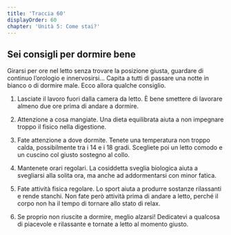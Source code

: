 ```yaml
---
title: 'Traccia 60'
displayOrder: 60
chapter: 'Unità 5: Come stai?'
---
```


## Sei consigli per dormire bene

Girarsi per ore nel letto senza trovare la posizione giusta, guardare di continuo l’orologio e innervosirsi... Capita a tutti di passare una notte in bianco o di dormire male. Ecco allora qualche consiglio.

1. Lasciate il lavoro fuori dalla camera da letto. È bene smettere di lavorare almeno due ore prima di andare a dormire.

2. Attenzione a cosa mangiate. Una dieta equilibrata aiuta a non impegnare troppo il fisico nella digestione.

3. Fate attenzione a dove dormite. Tenete una temperatura non troppo calda, possibilmente tra i 14 e i 18 gradi. Scegliete poi un letto comodo e un cuscino col giusto sostegno al collo.

4. Mantenete orari regolari. La cosiddetta sveglia biologica aiuta a svegliarsi alla solita ora, ma anche ad addormentarsi con minor fatica.

5. Fate attività fisica regolare. Lo sport aiuta a produrre sostanze rilassanti e rende stanchi. Non fate però attività prima di andare a letto, perché il corpo non ha il tempo di tornare allo stato di relax.

6. Se proprio non riuscite a dormire, meglio alzarsi! Dedicatevi a qualcosa di piacevole e rilassante e tornate a letto al momento giusto.
